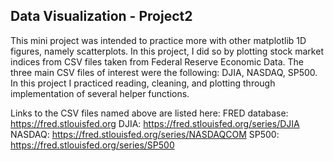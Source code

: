 ## Data Visualization - Project2

This mini project was intended to practice more with other matplotlib 1D figures, namely scatterplots. In this project, I did so by plotting stock market indices from CSV files taken from Federal Reserve Economic Data. The three main CSV files of interest were the following: DJIA, NASDAQ, SP500. In this project I practiced reading, cleaning, and plotting through implementation of several helper functions.

Links to the CSV files named above are listed here:
FRED database: https://fred.stlouisfed.org
DJIA: https://fred.stlouisfed.org/series/DJIA
NASDAQ: https://fred.stlouisfed.org/series/NASDAQCOM
SP500: https://fred.stlouisfed.org/series/SP500
